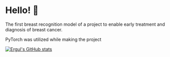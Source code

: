 # Hello! 👋

The first breast recognition model of a project to enable early treatment and diagnosis of breast cancer.

PyTorch was utilized while making the project

[![Ergul's GitHub stats](https://github-readme-stats.vercel.app/api?ergul13=anuraghazra)](https://github.com/anuraghazra/github-readme-stats)
